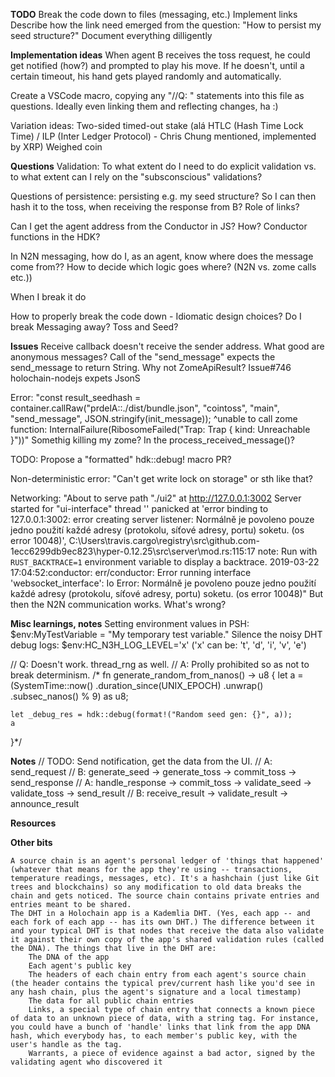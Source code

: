 **TODO**
Break the code down to files (messaging, etc.)
Implement links
    Describe how the link need emerged from the question: "How to persist my seed structure?"
Document everything dilligently

**Implementation ideas**
When agent B receives the toss request, he could get notified (how?) and prompted to play his move.
    If he doesn't, until a certain timeout, his hand gets played randomly and automatically.

Create a VSCode macro, copying any "//Q: " statements into this file as questions.
    Ideally even linking them and reflecting changes, ha :)

Variation ideas:
    Two-sided timed-out stake (alá HTLC (Hash Time Lock Time) / ILP (Inter Ledger Protocol) - Chris Chung mentioned, implemented by XRP)
    Weighed coin
    

**Questions**
Validation: To what extent do I need to do explicit validation vs. to what extent can I rely on the "subsconscious" validations?

Questions of persistence: persisting e.g. my seed structure? So I can then hash it to the toss, when receiving the response from B?
    Role of links?

Can I get the agent address from the Conductor in JS? How? Conductor functions in the HDK?

In N2N messaging, how do I, as an agent, know where does the message come from??
How to decide which logic goes where? (N2N vs. zome calls etc.))

When I break it do

How to properly break the code down - Idiomatic design choices? Do I break Messaging away? Toss and Seed?


**Issues**
Receive callback doesn't receive the sender address. What good are anonymous messages?
Call of the "send_message" expects the send_message to return String. Why not ZomeApiResult<String>?
    Issue#746
holochain-nodejs expets JsonS

Error: "const result_seedhash = container.callRaw("prdelA::./dist/bundle.json", "cointoss", "main", "send_message", JSON.stringify(init_message));
                                    ^unable to call zome function: InternalFailure(RibosomeFailed("Trap: Trap { kind: Unreachable }"))"
    Somethig killing my zome? In the process_received_message()?

TODO: Propose a "formatted" hdk::debug! macro PR?

Non-deterministic error: "Can't get write lock on storage" or sth like that?

Networking:
"About to serve path "./ui2" at http://127.0.0.1:3002
Server started for "ui-interface"
thread '<unnamed>' panicked at 'error binding to 127.0.0.1:3002: error creating server listener: Normálně je povoleno pouze jedno použití každé adresy (protokolu, síťové adresy, portu) soketu. (os error 10048)', C:\Users\travis\.cargo\registry\src\github.com-1ecc6299db9ec823\hyper-0.12.25\src\server\mod.rs:115:17
note: Run with `RUST_BACKTRACE=1` environment variable to display a backtrace.
2019-03-22 17:04:52:conductor: err/conductor: Error running interface 'websocket_interface': Io Error: Normálně je povoleno pouze jedno použití každé adresy (protokolu, síťové adresy, portu) soketu. (os error 10048)"
But then the N2N communication works. What's wrong?


**Misc learnings, notes**
Setting environment values in PSH: $env:MyTestVariable = "My temporary test variable."
Silence the noisy DHT debug logs: $env:HC_N3H_LOG_LEVEL='x' ('x' can be: 't', 'd', 'i', 'v', 'e')


// Q: Doesn't work. thread_rng as well.
// A: Prolly prohibited so as not to break determinism.
/* fn generate_random_from_nanos() -> u8 {
    let a = (SystemTime::now()
        .duration_since(UNIX_EPOCH)
        .unwrap()
        .subsec_nanos() % 9) as u8;
    
    let _debug_res = hdk::debug(format!("Random seed gen: {}", a));
    a
}*/



**Notes**
// TODO: Send notification, get the data from the UI.
// A: send_request
// B: generate_seed -> generate_toss -> commit_toss -> send_response
// A: handle_response -> commit_toss -> validate_seed -> validate_toss -> send_result
// B: receive_result -> validate_result -> announce_result


**Resources**


**Other bits**

    A source chain is an agent's personal ledger of 'things that happened' (whatever that means for the app they're using -- transactions, temperature readings, messages, etc). It's a hashchain (just like Git trees and blockchains) so any modification to old data breaks the chain and gets noticed. The source chain contains private entries and entries meant to be shared.
    The DHT in a Holochain app is a Kademlia DHT. (Yes, each app -- and each fork of each app -- has its own DHT.) The difference between it and your typical DHT is that nodes that receive the data also validate it against their own copy of the app's shared validation rules (called the DNA). The things that live in the DHT are:
        The DNA of the app
        Each agent's public key
        The headers of each chain entry from each agent's source chain (the header contains the typical prev/current hash like you'd see in any hash chain, plus the agent's signature and a local timestamp)
        The data for all public chain entries
        Links, a special type of chain entry that connects a known piece of data to an unknown piece of data, with a string tag. For instance, you could have a bunch of 'handle' links that link from the app DNA hash, which everybody has, to each member's public key, with the user's handle as the tag.
        Warrants, a piece of evidence against a bad actor, signed by the validating agent who discovered it

